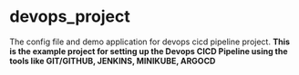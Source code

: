 # devops_project
The config file and demo application for devops cicd pipeline project.
**This is the example project for setting up the Devops CICD Pipeline using the tools like GIT/GITHUB, JENKINS, MINIKUBE, ARGOCD** 

